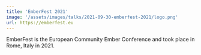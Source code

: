 ```yaml
---
title: 'EmberFest 2021'
image: '/assets/images/talks/2021-09-30-emberfest-2021/logo.png'
url: https://emberfest.eu
---
```


EmberFest is the European Community Ember Conference and took place in
Rome, Italy in 2021.
